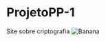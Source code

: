 # ProjetoPP-1
Site sobre criptografia
![Banana](http://cdn.osxdaily.com/wp-content/uploads/2013/07/dancing-banana.gif)
